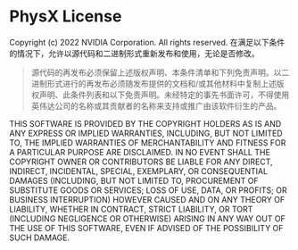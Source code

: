 # PhysX License

Copyright (c) 2022 NVIDIA Corporation. All rights reserved.
在满足以下条件的情况下，允许以源代码和二进制形式重新发布和使用，无论是否修改。

>源代码的再发布必须保留上述版权声明、本条件清单和下列免责声明。以二进制形式进行的再发布必须随发布提供的文档和/或其他材料中复制上述版权声明、此条件列表和以下免责声明。未经特定的事先书面许可，不得使用英伟达公司的名称或其贡献者的名称来支持或推广由该软件衍生的产品。

THIS SOFTWARE IS PROVIDED BY THE COPYRIGHT HOLDERS AS IS AND ANY EXPRESS OR IMPLIED WARRANTIES, INCLUDING, BUT NOT LIMITED TO, THE IMPLIED WARRANTIES OF MERCHANTABILITY AND FITNESS FOR A PARTICULAR PURPOSE ARE DISCLAIMED. IN NO EVENT SHALL THE COPYRIGHT OWNER OR CONTRIBUTORS BE LIABLE FOR ANY DIRECT, INDIRECT, INCIDENTAL, SPECIAL, EXEMPLARY, OR CONSEQUENTIAL DAMAGES (INCLUDING, BUT NOT LIMITED TO, PROCUREMENT OF SUBSTITUTE GOODS OR SERVICES; LOSS OF USE, DATA, OR PROFITS; OR BUSINESS INTERRUPTION) HOWEVER CAUSED AND ON ANY THEORY OF LIABILITY, WHETHER IN CONTRACT, STRICT LIABILITY, OR TORT (INCLUDING NEGLIGENCE OR OTHERWISE) ARISING IN ANY WAY OUT OF THE USE OF THIS SOFTWARE, EVEN IF ADVISED OF THE POSSIBILITY OF SUCH DAMAGE.
